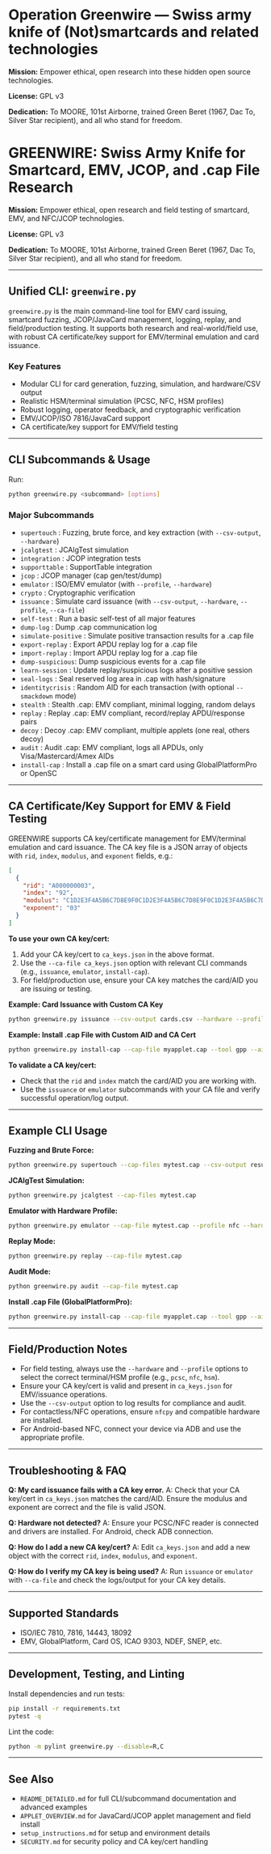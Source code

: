 # Operation Greenwire — Swiss army knife of (Not)smartcards and related technologies

**Mission:** Empower ethical, open research into these hidden open source technologies.

**License:** GPL v3

**Dedication:** To MOORE, 101st Airborne, trained Green Beret (1967, Dac To, Silver Star recipient), and all who stand for freedom.



# GREENWIRE: Swiss Army Knife for Smartcard, EMV, JCOP, and .cap File Research

**Mission:** Empower ethical, open research and field testing of smartcard, EMV, and NFC/JCOP technologies.

**License:** GPL v3

**Dedication:** To MOORE, 101st Airborne, trained Green Beret (1967, Dac To, Silver Star recipient), and all who stand for freedom.

---

## Unified CLI: `greenwire.py`

`greenwire.py` is the main command-line tool for EMV card issuing, smartcard fuzzing, JCOP/JavaCard management, logging, replay, and field/production testing. It supports both research and real-world/field use, with robust CA certificate/key support for EMV/terminal emulation and card issuance.

### Key Features
- Modular CLI for card generation, fuzzing, simulation, and hardware/CSV output
- Realistic HSM/terminal simulation (PCSC, NFC, HSM profiles)
- Robust logging, operator feedback, and cryptographic verification
- EMV/JCOP/ISO 7816/JavaCard support
- CA certificate/key support for EMV/field testing

---

## CLI Subcommands & Usage

Run:
```bash
python greenwire.py <subcommand> [options]
```

### Major Subcommands

- `supertouch`     : Fuzzing, brute force, and key extraction (with `--csv-output`, `--hardware`)
- `jcalgtest`      : JCAlgTest simulation
- `integration`    : JCOP integration tests
- `supporttable`   : SupportTable integration
- `jcop`           : JCOP manager (cap gen/test/dump)
- `emulator`       : ISO/EMV emulator (with `--profile`, `--hardware`)
- `crypto`         : Cryptographic verification
- `issuance`       : Simulate card issuance (with `--csv-output`, `--hardware`, `--profile`, `--ca-file`)
- `self-test`      : Run a basic self-test of all major features
- `dump-log`       : Dump .cap communication log
- `simulate-positive` : Simulate positive transaction results for a .cap file
- `export-replay`  : Export APDU replay log for a .cap file
- `import-replay`  : Import APDU replay log for a .cap file
- `dump-suspicious`: Dump suspicious events for a .cap file
- `learn-session`  : Update replay/suspicious logs after a positive session
- `seal-logs`      : Seal reserved log area in .cap with hash/signature
- `identitycrisis` : Random AID for each transaction (with optional `--smackdown` mode)
- `stealth`        : Stealth .cap: EMV compliant, minimal logging, random delays
- `replay`         : Replay .cap: EMV compliant, record/replay APDU/response pairs
- `decoy`          : Decoy .cap: EMV compliant, multiple applets (one real, others decoy)
- `audit`          : Audit .cap: EMV compliant, logs all APDUs, only Visa/Mastercard/Amex AIDs
- `install-cap`    : Install a .cap file on a smart card using GlobalPlatformPro or OpenSC

---

## CA Certificate/Key Support for EMV & Field Testing

GREENWIRE supports CA key/certificate management for EMV/terminal emulation and card issuance. The CA key file is a JSON array of objects with `rid`, `index`, `modulus`, and `exponent` fields, e.g.:

```json
[
  {
    "rid": "A000000003",
    "index": "92",
    "modulus": "C1D2E3F4A5B6C7D8E9F0C1D2E3F4A5B6C7D8E9F0C1D2E3F4A5B6C7D8E9F0C1D2",
    "exponent": "03"
  }
]
```

**To use your own CA key/cert:**
1. Add your CA key/cert to `ca_keys.json` in the above format.
2. Use the `--ca-file ca_keys.json` option with relevant CLI commands (e.g., `issuance`, `emulator`, `install-cap`).
3. For field/production use, ensure your CA key matches the card/AID you are issuing or testing.

**Example: Card Issuance with Custom CA Key**
```bash
python greenwire.py issuance --csv-output cards.csv --hardware --profile pcsc --ca-file ca_keys.json
```

**Example: Install .cap File with Custom AID and CA Cert**
```bash
python greenwire.py install-cap --cap-file myapplet.cap --tool gpp --aid A0000000031010 --ca-file ca_keys.json
```

**To validate a CA key/cert:**
- Check that the `rid` and `index` match the card/AID you are working with.
- Use the `issuance` or `emulator` subcommands with your CA file and verify successful operation/log output.

---

## Example CLI Usage

**Fuzzing and Brute Force:**
```bash
python greenwire.py supertouch --cap-files mytest.cap --csv-output results.csv
```

**JCAlgTest Simulation:**
```bash
python greenwire.py jcalgtest --cap-files mytest.cap
```

**Emulator with Hardware Profile:**
```bash
python greenwire.py emulator --cap-file mytest.cap --profile nfc --hardware
```

**Replay Mode:**
```bash
python greenwire.py replay --cap-file mytest.cap
```

**Audit Mode:**
```bash
python greenwire.py audit --cap-file mytest.cap
```

**Install .cap File (GlobalPlatformPro):**
```bash
python greenwire.py install-cap --cap-file myapplet.cap --tool gpp --aid A0000000031010
```

---

## Field/Production Notes

- For field testing, always use the `--hardware` and `--profile` options to select the correct terminal/HSM profile (e.g., `pcsc`, `nfc`, `hsm`).
- Ensure your CA key/cert is valid and present in `ca_keys.json` for EMV/issuance operations.
- Use the `--csv-output` option to log results for compliance and audit.
- For contactless/NFC operations, ensure `nfcpy` and compatible hardware are installed.
- For Android-based NFC, connect your device via ADB and use the appropriate profile.

---

## Troubleshooting & FAQ

**Q: My card issuance fails with a CA key error.**
A: Check that your CA key/cert in `ca_keys.json` matches the card/AID. Ensure the modulus and exponent are correct and the file is valid JSON.

**Q: Hardware not detected?**
A: Ensure your PCSC/NFC reader is connected and drivers are installed. For Android, check ADB connection.

**Q: How do I add a new CA key/cert?**
A: Edit `ca_keys.json` and add a new object with the correct `rid`, `index`, `modulus`, and `exponent`.

**Q: How do I verify my CA key is being used?**
A: Run `issuance` or `emulator` with `--ca-file` and check the logs/output for your CA key details.

---

## Supported Standards

- ISO/IEC 7810, 7816, 14443, 18092
- EMV, GlobalPlatform, Card OS, ICAO 9303, NDEF, SNEP, etc.

---

## Development, Testing, and Linting

Install dependencies and run tests:
```bash
pip install -r requirements.txt
pytest -q
```

Lint the code:
```bash
python -m pylint greenwire.py --disable=R,C
```

---

## See Also

- `README_DETAILED.md` for full CLI/subcommand documentation and advanced examples
- `APPLET_OVERVIEW.md` for JavaCard/JCOP applet management and field install
- `setup_instructions.md` for setup and environment details
- `SECURITY.md` for security policy and CA key/cert handling
